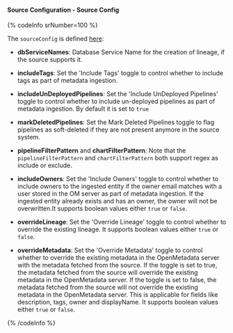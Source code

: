 #### Source Configuration - Source Config

{% codeInfo srNumber=100 %}

The `sourceConfig` is defined [here](https://github.com/open-metadata/OpenMetadata/blob/main/openmetadata-spec/src/main/resources/json/schema/metadataIngestion/pipelineServiceMetadataPipeline.json):

- **dbServiceNames**: Database Service Name for the creation of lineage, if the source supports it.

- **includeTags**: Set the 'Include Tags' toggle to control whether to include tags as part of metadata ingestion.

- **includeUnDeployedPipelines**: Set the 'Include UnDeployed Pipelines' toggle to control whether to include un-deployed pipelines as part of metadata ingestion. By default it is set to `true`

- **markDeletedPipelines**: Set the Mark Deleted Pipelines toggle to flag pipelines as soft-deleted if they are not present anymore in the source system.

- **pipelineFilterPattern** and **chartFilterPattern**: Note that the `pipelineFilterPattern` and `chartFilterPattern` both support regex as include or exclude.

- **includeOwners**: Set the 'Include Owners' toggle to control whether to include owners to the ingested entity if the owner email matches with a user stored in the OM server as part of metadata ingestion. If the ingested entity already exists and has an owner, the owner will not be overwritten.It supports boolean values either `true` or `false`.

- **overrideLineage**: Set the 'Override Lineage' toggle to control whether to override the existing lineage. It supports boolean values either `true` or `false`.

- **overrideMetadata**: Set the 'Override Metadata' toggle to control whether to override the existing metadata in the OpenMetadata server with the metadata fetched from the source. If the toggle is set to true, the metadata fetched from the source will override the existing metadata in the OpenMetadata server. If the toggle is set to false, the metadata fetched from the source will not override the existing metadata in the OpenMetadata server. This is applicable for fields like description, tags, owner and displayName. It supports boolean values either `true` or `false`.

{% /codeInfo %}